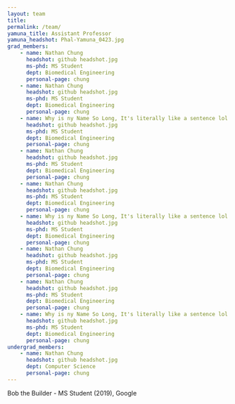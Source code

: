 ```yaml
---
layout: team
title:
permalink: /team/
yamuna_title: Assistant Professor
yamuna_headshot: Phal-Yamuna_0423.jpg
grad_members:
    - name: Nathan Chung
      headshot: github headshot.jpg
      ms-phd: MS Student
      dept: Biomedical Engineering
      personal-page: chung
    - name: Nathan Chung
      headshot: github headshot.jpg
      ms-phd: MS Student
      dept: Biomedical Engineering
      personal-page: chung
    - name: Why is ny Name So Long, It's literally like a sentence lol Is it never gonna stop?
      headshot: github headshot.jpg
      ms-phd: MS Student
      dept: Biomedical Engineering
      personal-page: chung
    - name: Nathan Chung
      headshot: github headshot.jpg
      ms-phd: MS Student
      dept: Biomedical Engineering
      personal-page: chung
    - name: Nathan Chung
      headshot: github headshot.jpg
      ms-phd: MS Student
      dept: Biomedical Engineering
      personal-page: chung
    - name: Why is ny Name So Long, It's literally like a sentence lol Is it never gonna stop?
      headshot: github headshot.jpg
      ms-phd: MS Student
      dept: Biomedical Engineering
      personal-page: chung
    - name: Nathan Chung
      headshot: github headshot.jpg
      ms-phd: MS Student
      dept: Biomedical Engineering
      personal-page: chung
    - name: Nathan Chung
      headshot: github headshot.jpg
      ms-phd: MS Student
      dept: Biomedical Engineering
      personal-page: chung
    - name: Why is ny Name So Long, It's literally like a sentence lol Is it never gonna stop?
      headshot: github headshot.jpg
      ms-phd: MS Student
      dept: Biomedical Engineering
      personal-page: chung
undergrad_members:
    - name: Nathan Chung
      headshot: github headshot.jpg
      dept: Computer Science
      personal-page: chung
---
```

<!-- To Use this page, copy and paste template below or an entry above to add a member and the website should auto update. Make sure the variable is nested within undergrad_members or grad_members. Lab Alumni are added at the bottom.-->

<!--
- name: [name]
  headshot: [headshot file name]
  ms-phd: [MS/PhD Student?]
  dept: [department/major]
  personal-page: [name of the md file (without md)]

- name: [name]
  headshot: [headshot file name]
  dept: [department/major]
  personal-page: [name of the md file (without md)]
-->

<!-- Add Lab Alumni Below-->
Bob the Builder - MS Student (2019), Google 

